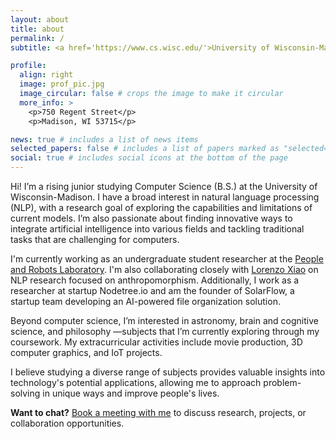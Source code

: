 ```yaml
---
layout: about
title: about
permalink: /
subtitle: <a href='https://www.cs.wisc.edu/'>University of Wisconsin-Madison</a>. Madison, WI

profile:
  align: right
  image: prof_pic.jpg
  image_circular: false # crops the image to make it circular
  more_info: >
    <p>750 Regent Street</p>
    <p>Madison, WI 53715</p>

news: true # includes a list of news items
selected_papers: false # includes a list of papers marked as "selected={true}"
social: true # includes social icons at the bottom of the page
---
```


<!-- Write your biography here. Tell the world about yourself. Link to your favorite [subreddit](http://reddit.com). You can put a picture in, too. The code is already in, just name your picture `prof_pic.jpg` and put it in the `img/` folder.

Put your address / P.O. box / other info right below your picture. You can also disable any of these elements by editing `profile` property of the YAML header of your `_pages/about.md`. Edit `_bibliography/papers.bib` and Jekyll will render your [publications page](/al-folio/publications/) automatically.

Link to your social media connections, too. This theme is set up to use [Font Awesome icons](https://fontawesome.com/) and [Academicons](https://jpswalsh.github.io/academicons/), like the ones below. Add your Facebook, Twitter, LinkedIn, Google Scholar, or just disable all of them. -->

<!--I’m a **sophomore studying Computer Science** (B.S.) at the  **University of Wisconsin-Madison** . I have a broad interest in  **natural language processing (NLP)** , with a research goal of exploring the **capabilities and limitations** of current models. I’m also passionate about finding **innovative ways to integrate artificial intelligence** into various fields, tackling  **traditional tasks that are challenging for computers** .

Beyond computer science, I’m interested in **astronomy, brain and cognitive science,** and  **philosophy** —subjects that I’m currently exploring through my coursework. I plan to  **double major in Computer Engineering** , aiming to expand my technical expertise. My extracurricular activities include **movie production, 3D computer graphics,** and **IoT** projects, all of which fuel my creativity and problem-solving skills.

I believe that studying a **diverse range of subjects** provides valuable insights into the  **potential applications of technology** , allowing me to approach problem-solving in **unique ways** and  **improve people’s lives** .

**Delivering the future!** -->

Hi! I’m a rising junior studying Computer Science (B.S.) at the University of Wisconsin-Madison. I have a broad interest in natural language processing (NLP), with a research goal of exploring the capabilities and limitations of current models. I’m also passionate about finding innovative ways to integrate artificial intelligence into various fields and tackling traditional tasks that are challenging for computers.

I'm currently working as an undergraduate student researcher at the [People and Robots Laboratory](https://peopleandrobots.wisc.edu/). I'm also collaborating closely with [Lorenzo Xiao](https://algoroxyolo.github.io) on NLP research focused on anthropomorphism. Additionally, I work as a researcher at startup Nodetree.io and am the founder of SolarFlow, a startup team developing an AI-powered file organization solution. 

Beyond computer science, I’m interested in astronomy, brain and cognitive science, and philosophy —subjects that I’m currently exploring through my coursework. My extracurricular activities include movie production, 3D computer graphics, and IoT projects.

I believe studying a diverse range of subjects provides valuable insights into technology's potential applications, allowing me to approach problem-solving in unique ways and improve people's lives.

**Want to chat?** [Book a meeting with me](https://calendar.app.google/CKbcFqgMTNzMeR2g8) to discuss research, projects, or collaboration opportunities.